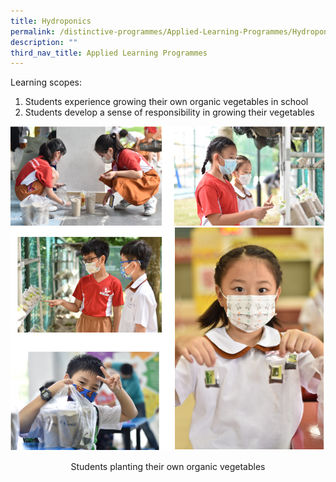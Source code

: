 ```yaml
---
title: Hydroponics
permalink: /distinctive-programmes/Applied-Learning-Programmes/Hydroponics/
description: ""
third_nav_title: Applied Learning Programmes
---
```


Learning scopes:

1. Students experience growing their own organic vegetables in school
2. Students develop a sense of responsibility in growing their vegetables

<img alt="P3 “Organic Veggie Wall” Programme" src="/images/organic_veggie1.png">
<img alt="P3 “Organic Veggie Wall” Programme" src="/images/organic_veggie2.png">
<p style="text-align:center;">Students planting their own organic vegetables</p>